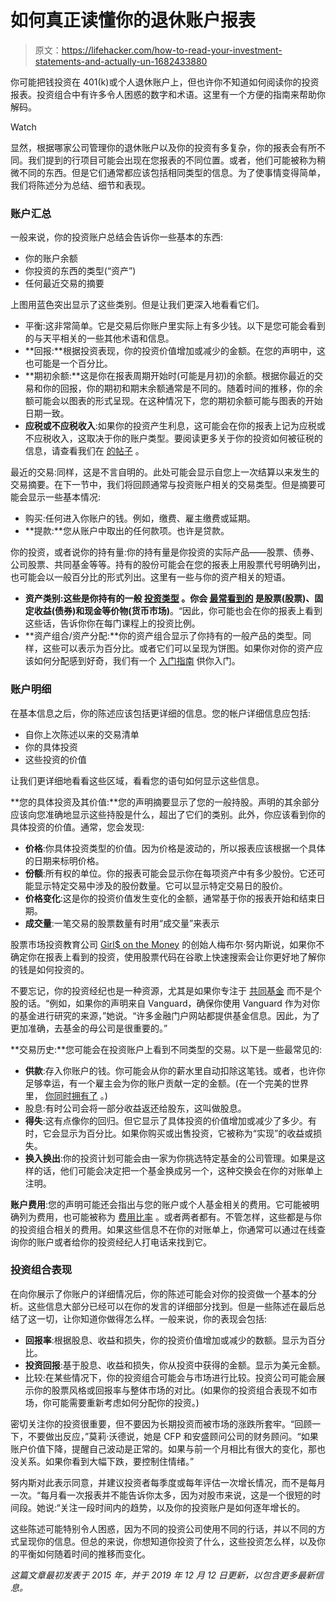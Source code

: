 # 如何真正读懂你的退休账户报表

> 原文：<https://lifehacker.com/how-to-read-your-investment-statements-and-actually-un-1682433880>

你可能把钱投资在 401(k)或个人退休账户上，但也许你不知道如何阅读你的投资报表。投资组合中有许多令人困惑的数字和术语。这里有一个方便的指南来帮助你解码。

Watch

显然，根据哪家公司管理你的退休账户以及你的投资有多复杂，你的报表会有所不同。我们提到的行项目可能会出现在您报表的不同位置。或者，他们可能被称为稍微不同的东西。但是它们通常都应该包括相同类型的信息。为了使事情变得简单，我们将陈述分为总结、细节和表现。

### **账户汇总**

一般来说，你的投资账户总结会告诉你一些基本的东西:

*   你的账户余额
*   你投资的东西的类型(“资产”)
*   任何最近交易的摘要

上图用蓝色突出显示了这些类别。但是让我们更深入地看看它们。

*   平衡:这非常简单。它是交易后你账户里实际上有多少钱。以下是您可能会看到的与天平相关的一些其他术语和信息。
*   **回报:**根据投资表现，你的投资价值增加或减少的金额。在您的声明中，这也可能是一个百分比。
*   **期初余额:**这是你在报表周期开始时(可能是月初)的余额。根据你最近的交易和你的回报，你的期初和期末余额通常是不同的。随着时间的推移，你的余额可能会以图表的形式呈现。在这种情况下，您的期初余额可能与图表的开始日期一致。
*   **应税或不应税收入**:如果你的投资产生利息，这可能会在你的报表上记为应税或不应税收入，这取决于你的账户类型。要阅读更多关于你的投资如何被征税的信息，请查看我们在 [的帖子](https://twocents.lifehacker.com/how-different-retirement-income-is-taxed-1825581598) 。

最近的交易:同样，这是不言自明的。此处可能会显示自您上一次结算以来发生的交易摘要。在下一节中，我们将回顾通常与投资账户相关的交易类型。但是摘要可能会显示一些基本情况:

*   购买:任何进入你账户的钱。例如，缴费、雇主缴费或延期。
*   **提款:**您从账户中取出的任何款项。也许是贷款。

你的投资，或者说你的持有量:你的持有量是你投资的实际产品——股票、债券、公司股票、共同基金等等。持有的股份可能会在您的报表上用股票代号明确列出，也可能会以一般百分比的形式列出。这里有一些与你的资产相关的短语。

*   **资产类别:**这些是你持有的一般 [投资类型](https://lifehacker.com/the-many-different-types-of-investments-and-how-they-w-1683582510) 。你会 [最常看到的](http://www.investopedia.com/terms/a/assetclasses.asp) 是**股票(股票)、固定收益(债券)和现金等价物(货币市场)**。“因此，你可能也会在你的报表上看到这些话，告诉你你在每门课程上的投资比例。
*   **资产组合/资产分配:**你的资产组合显示了你持有的一般产品的类型。同样，这些可以表示为百分比。或者它们可以呈现为饼图。如果你对你的资产应该如何分配感到好奇，我们有一个 [入门指南](https://lifehacker.com/how-to-build-an-easy-beginner-set-and-forget-investm-1686878594) 供你入门。

### **账户明细**

在基本信息之后，你的陈述应该包括更详细的信息。您的帐户详细信息应包括:

*   自你上次陈述以来的交易清单
*   你的具体投资
*   这些投资的价值

让我们更详细地看看这些区域，看看您的语句如何显示这些信息。

**您的具体投资及其价值:**您的声明摘要显示了您的一般持股。声明的其余部分应该向您准确地显示这些持股是什么，超出了它们的类别。此外，你应该看到你的具体投资的价值。通常，您会发现:

*   **价格**:你具体投资类型的价值。因为价格是波动的，所以报表应该根据一个具体的日期来标明价格。
*   **份额**:所有权的单位。你的报表可能会显示你在每项资产中有多少股份。它还可能显示特定交易中涉及的股份数量。它可以显示特定交易日的股价。
*   **价格变化**:这是你的投资价值发生变化的金额，通常基于你的报表开始和结束日期。
*   **成交量**:一笔交易的股票数量有时用“成交量”来表示

股票市场投资教育公司 [Girl$ on the Money](https://girlsonthemoney.com/) 的创始人梅布尔·努内斯说，如果你不确定你在报表上看到的投资，使用股票代码在谷歌上快速搜索会让你更好地了解你的钱是如何投资的。

不要忘记，你的投资经纪也是一种资源，尤其是如果你专注于 [共同基金](https://lifehacker.com/how-to-see-whats-actually-inside-your-mutual-fund-1823329898) 而不是个股的话。“例如，如果你的声明来自 Vanguard，确保你使用 Vanguard 作为对你的基金进行研究的来源，”她说。“许多金融门户网站都提供基金信息。因此，为了更加准确，去基金的母公司是很重要的。”

**交易历史:**您可能会在投资账户上看到不同类型的交易。以下是一些最常见的:

*   **供款**:存入你账户的钱。你可能会从你的薪水里自动扣除这笔钱。或者，也许你足够幸运，有一个雇主会为你的账户贡献一定的金额。(在一个完美的世界里， [你同时拥有了](https://twocents.lifehacker.com/how-to-tell-if-your-companys-401-k-plan-is-any-good-1827637152) 。)
*   股息:有时公司会将一部分收益返还给股东，这叫做股息。
*   **得失**:这有点像你的回归。但它显示了具体投资的价值增加或减少了多少。有时，它会显示为百分比。如果你购买或出售投资，它被称为“实现”的收益或损失。
*   **换入换出**:你的投资计划可能会由一家为你挑选特定基金的公司管理。如果是这样的话，他们可能会决定把一个基金换成另一个，这种交换会在你的对账单上注明。

**账户费用**:您的声明可能还会指出与您的账户或个人基金相关的费用。它可能被明确列为费用，也可能被称为 [费用比率](https://twocents.lifehacker.com/this-is-what-a-normal-expense-ratio-fee-looks-like-1837579055) 。或者两者都有。不管怎样，这些都是与你的投资组合相关的费用。如果这些信息不在你的对账单上，你通常可以通过在线查询你的账户或者给你的投资经纪人打电话来找到它。

### **投资组合表现**

在向你展示了你账户的详细情况后，你的陈述可能会对你的投资做一个基本的分析。这些信息大部分已经可以在你的发言的详细部分找到。但是一些陈述在最后总结了这一切，让你知道你做得怎么样。一般来说，你的表现会包括:

*   **回报率**:根据股息、收益和损失，你的投资价值增加或减少的数额。显示为百分比。
*   **投资回报**:基于股息、收益和损失，你从投资中获得的金额。显示为美元金额。
*   比较:在某些情况下，你的投资组合可能会与市场进行比较。投资公司可能会展示你的股票风格或回报率与整体市场的对比。(如果你的投资组合表现不如市场，你可能需要重新考虑如何分配你的投资。)

密切关注你的投资很重要，但不要因为长期投资而被市场的涨跌所套牢。“回顾一下，不要做出反应，”莫莉·沃德说，她是 CFP 和安盛顾问公司的财务顾问。“如果账户价值下降，提醒自己波动是正常的。如果与前一个月相比有很大的变化，那也没关系。如果你看到大幅下跌，要控制住情绪。”

努内斯对此表示同意，并建议投资者每季度或每年评估一次增长情况，而不是每月一次。“每月看一次报表并不能告诉你太多，因为对股市来说，这是一个很短的时间段。她说:“关注一段时间内的趋势，以及你的投资账户是如何逐年增长的。

这些陈述可能特别令人困惑，因为不同的投资公司使用不同的行话，并以不同的方式呈现你的信息。但总的来说，你想知道你投资了什么，这些投资怎么样，以及你的平衡如何随着时间的推移而变化。

*这篇文章最初发表于 2015 年，并于 2019 年 12 月 12 日更新，以包含更多最新信息。*